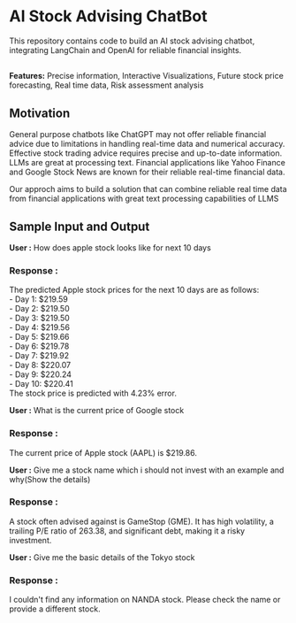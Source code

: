 <h1> AI Stock Advising ChatBot</h1>


<p>  This repository contains code to build an AI stock advising chatbot, integrating LangChain and OpenAI for reliable financial insights.</p>
<h2></h2>
<p><strong> Features:</strong> Precise information, Interactive Visualizations, Future stock price forecasting, Real time data, Risk assessment analysis</p>
<h2>Motivation</h2>
<p>  General purpose chatbots like ChatGPT may not offer reliable financial advice due to limitations in handling real-time data and numerical accuracy. Effective stock trading advice requires precise and up-to-date information. LLMs are great at processing text. Financial applications like Yahoo Finance and Google Stock News are known for their reliable real-time financial data.</p>

<p>  Our approch aims to build a solution that can combine reliable real time data from financial applications with great text processing capabilities of LLMS</p>
<h2>Sample Input and Output </h2>
<p><strong>User :</strong> How does apple stock looks like for next 10 days </p>
<p><h3>Response :</h3>
The predicted Apple stock prices for the next 10 days are as follows:<br>  
- Day 1: $219.59<br>  
- Day 2: $219.50<br>  
- Day 3: $219.50<br>  
- Day 4: $219.56<br>  
- Day 5: $219.66<br>  
- Day 6: $219.78<br>  
- Day 7: $219.92<br>  
- Day 8: $220.07<br>  
- Day 9: $220.24<br>  
- Day 10: $220.41<br>
The stock price is predicted with  4.23% error.
</p>
<p><strong>User :</strong> What is the current price of Google stock </p>
<p><h3>Response :</h3>
The current price of Apple stock (AAPL) is $219.86.</p>
<p><strong>User :</strong> Give me a stock name which i should not invest with an example and why(Show the details) </p>
<p><h3>Response :</h3>
A stock often advised against is GameStop (GME). It has high volatility, a trailing P/E ratio of 263.38, and significant debt, making it a risky investment.</p>
<p><strong>User :</strong> Give me the basic details of the Tokyo stock </p>
<p><h3>Response :</h3>
I couldn't find any information on NANDA stock. Please check the name or provide a different stock.</p>
